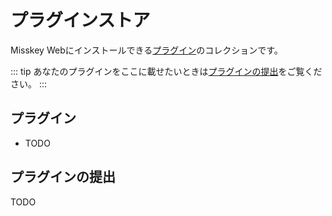 # プラグインストア
Misskey Webにインストールできる[プラグイン](./docs/features/plugin.md)のコレクションです。

::: tip
あなたのプラグインをここに載せたいときは[プラグインの提出](#プラグインの提出)をご覧ください。
:::

## プラグイン
- TODO

## プラグインの提出
TODO

